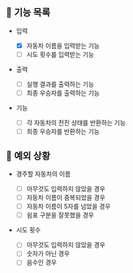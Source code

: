 ## 📄 기능 목록

- 입력

  - [x] 자동차 이름을 입력받는 기능
  - [ ] 시도 횟수를 입력받는 기능

- 출력

  - [ ] 실행 결과를 출력하는 기능
  - [ ] 최종 우승자를 출력하는 기능

- 기능

  - [ ] 각 자동차의 전진 상태를 반환하는 기능
  - [ ] 최종 우승자를 반환하는 기능

## 🎯 예외 상황

- 경주할 자동차의 이름

  - [ ] 아무것도 입력하지 않았을 경우
  - [ ] 자동차 이름이 중복되었을 경우
  - [ ] 자동차 이름이 5자를 넘었을 경우
  - [ ] 쉼표 구분을 잘못했을 경우

- 시도 횟수

  - [ ] 아무것도 입력하지 않았을 경우
  - [ ] 숫자가 아닌 경우
  - [ ] 음수인 경우
